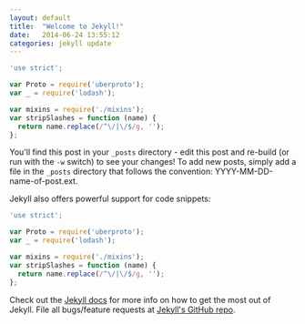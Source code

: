 ```yaml
---
layout: default
title:  "Welcome to Jekyll!"
date:   2014-06-24 13:55:12
categories: jekyll update
---
```


```js
'use strict';

var Proto = require('uberproto');
var _ = require('lodash');

var mixins = require('./mixins');
var stripSlashes = function (name) {
  return name.replace(/^\/|\/$/g, '');
};

```

You'll find this post in your `_posts` directory - edit this post and re-build (or run with the `-w` switch) to see your changes!
To add new posts, simply add a file in the `_posts` directory that follows the convention: YYYY-MM-DD-name-of-post.ext.

Jekyll also offers powerful support for code snippets:

```js
'use strict';

var Proto = require('uberproto');
var _ = require('lodash');

var mixins = require('./mixins');
var stripSlashes = function (name) {
  return name.replace(/^\/|\/$/g, '');
};

```

Check out the [Jekyll docs][jekyll] for more info on how to get the most out of Jekyll. File all bugs/feature requests at [Jekyll's GitHub repo][jekyll-gh].

[jekyll-gh]: https://github.com/jekyll/jekyll
[jekyll]:    http://jekyllrb.com
